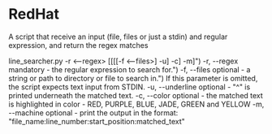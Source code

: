# RedHat
A script that receive an input (file, files or just a stdin) and regular expression, and return the regex matches

line_searcher.py -r <--regex> [[[[-f <--files>] -u] -c] -m]")
-r, --regex     mandatory - the regular expression to search for.")
-f, --files     optional  - a string or path to directory or file to search in.")
                            If this parameter is omitted, the script expects text input from STDIN.
-u, --underline optional  - "^" is printed underneath the matched text.
-c, --color     optional  - the matched text is highlighted in color - RED, PURPLE, BLUE, JADE, GREEN and YELLOW
-m, --machine   optional  - print the output in the format: "file_name:line_number:start_position:matched_text"
